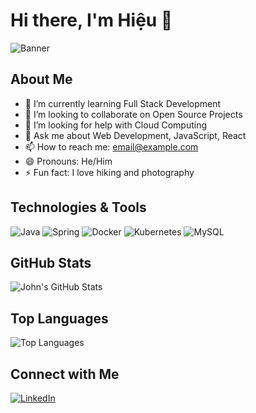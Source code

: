 # Hi there, I'm Hiệu 👋

![Banner](https://yourimageurl.com/banner.png)

## About Me
- 🌱 I’m currently learning Full Stack Development
- 👯 I’m looking to collaborate on Open Source Projects
- 🤔 I’m looking for help with Cloud Computing
- 💬 Ask me about Web Development, JavaScript, React
- 📫 How to reach me: [email@example.com](mailto:email@example.com)
- 😄 Pronouns: He/Him
- ⚡ Fun fact: I love hiking and photography

## Technologies & Tools
![Java](https://img.shields.io/badge/Java-ED8B00?style=for-the-badge&logo=java&logoColor=white)
![Spring](https://img.shields.io/badge/Spring-6DB33F?style=for-the-badge&logo=spring&logoColor=white)
![Docker](https://img.shields.io/badge/Docker-2496ED?style=for-the-badge&logo=docker&logoColor=white)
![Kubernetes](https://img.shields.io/badge/Kubernetes-326CE5?style=for-the-badge&logo=kubernetes&logoColor=white)
![MySQL](https://img.shields.io/badge/MySQL-4479A1?style=for-the-badge&logo=mysql&logoColor=white)

## GitHub Stats
![John's GitHub Stats](https://github-readme-stats.vercel.app/api?username=johndoe&show_icons=true&theme=radical)

## Top Languages
![Top Languages](https://github-readme-stats.vercel.app/api/top-langs/?username=johndoe&layout=compact&theme=radical)

## Connect with Me
[![LinkedIn](https://img.shields.io/badge/-LinkedIn-blue)](https://www.linkedin.com/in/trung-hi%E1%BB%87u-nguy%E1%BB%85n-a7670824a/)


